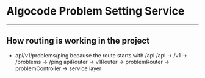 # Algocode Problem Setting Service 


___________________________


## How routing is working in the project 

- api/v1/problems/ping
because the route starts with /api
/api -> /v1   -> /problems    -> /ping
apiRouter -> v1Router -> problemRouter -> problemController -> service layer 
